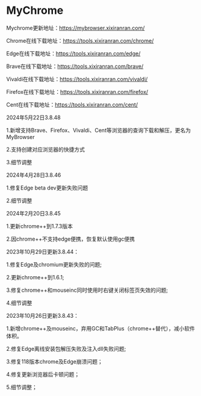 # MyChrome

Mychrome更新地址：https://mybrowser.xixiranran.com/

Chrome在线下载地址：https://tools.xixiranran.com/chrome/

Edge在线下载地址：https://tools.xixiranran.com/edge/

Brave在线下载地址：https://tools.xixiranran.com/brave/

Vivaldi在线下载地址：https://tools.xixiranran.com/vivaldi/

Firefox在线下载地址：https://tools.xixiranran.com/firefox/

Cent在线下载地址：https://tools.xixiranran.com/cent/

2024年5月22日3.8.48

1.新增支持Brave、Firefox、Vivaldi、Cent等浏览器的查询下载和解压，更名为MyBrowser

2.支持创建对应浏览器的快捷方式

3.细节调整

2024年4月28日3.8.46

1.修复Edge beta dev更新失败问题

2.细节调整

2024年2月20日3.8.45

1.更新chrome++到1.7.3版本

2.因chrome++不支持edge便携，恢复默认使用gc便携

2023年10月29日更新3.8.44：

1.修复Edge及chromium更新失败的问题;

2.更新chrome++到1.6.1;

3.修复chrome++和mouseinc同时使用时右键关闭标签页失效的问题;

4.细节调整

2023年10月26日更新3.8.43：

1.新增chrome++及mouseinc，弃用GC和TabPlus（chrome++替代），减小软件体积。

2.修复Edge离线安装包解压失败及注入dll失败问题;

3.修复118版本chrome及Edge崩溃问题；

4.修复更新浏览器后卡顿问题；

5.细节调整；

